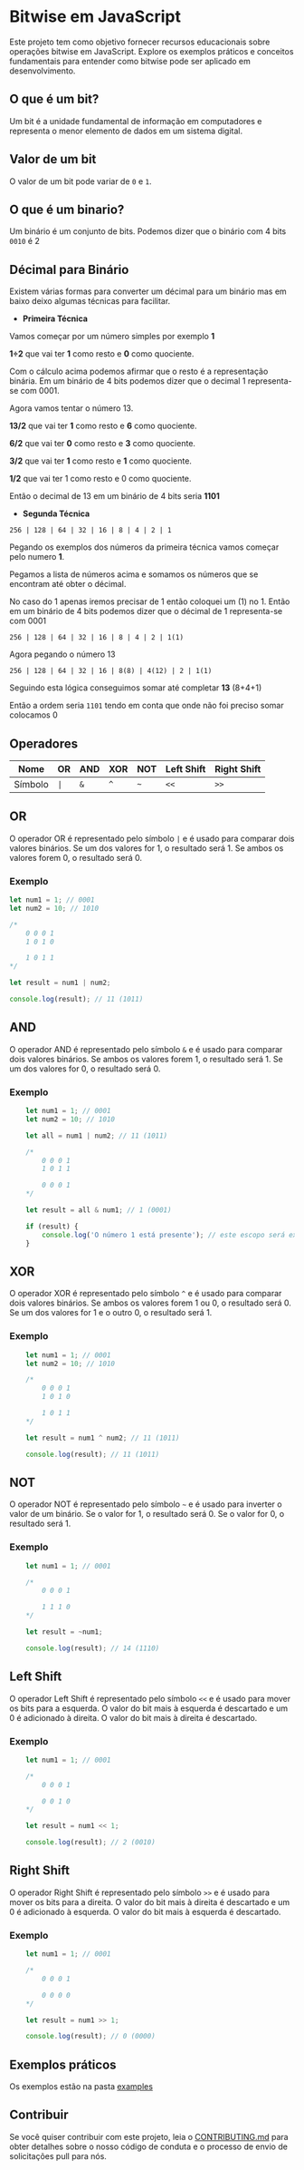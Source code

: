 # Bitwise em JavaScript

Este projeto tem como objetivo fornecer recursos educacionais sobre operações bitwise em JavaScript. Explore os exemplos práticos e conceitos fundamentais para entender como bitwise pode ser aplicado em desenvolvimento.

## O que é um bit?

Um bit é a unidade fundamental de informação em computadores e representa o menor elemento de dados em um sistema digital.

## Valor de um bit

O valor de um bit pode variar de `0` e `1`.

## O que é um binario?

Um binário é um conjunto de bits. Podemos dizer que o binário com 4 bits `0010` é 2 

## Décimal para Binário

Existem várias formas para converter um décimal para um binário mas em baixo deixo algumas técnicas para facilitar.

- **Primeira Técnica**

Vamos começar por um número simples por exemplo **1**

**1÷2** que vai ter **1** como resto e **0** como quociente.

Com o cálculo acima podemos afirmar que o resto é a representação binária. Em um binário de 4 bits podemos dizer que o decimal 1 representa-se com 0001.

Agora vamos tentar o número 13.

**13/2** que vai ter **1** como resto e **6** como quociente.

**6/2** que vai ter **0** como resto e **3** como quociente.

**3/2** que vai ter **1** como resto e **1** como quociente.

**1/2** que vai ter 1 como resto e 0 como quociente.

Então o decimal de 13 em um binário de 4 bits seria **1101**

- **Segunda Técnica**

`256 | 128 | 64 | 32 | 16 | 8 | 4 | 2 | 1`

Pegando os exemplos dos números da primeira técnica vamos começar pelo numero **1**.

Pegamos a lista de números acima e somamos os números que se encontram até obter o décimal.

No caso do 1 apenas iremos precisar de 1 então coloquei um (1) no 1. Então em um binário de 4 bits podemos dizer que o décimal de 1 representa-se com 0001

`256 | 128 | 64 | 32 | 16 | 8 | 4 | 2 | 1(1)`

Agora pegando o número 13

`256 | 128 | 64 | 32 | 16 | 8(8) | 4(12) | 2 | 1(1)`


Seguindo esta lógica conseguimos somar até completar **13** (8+4+1)

Então a ordem seria  `1101` tendo em conta que onde não foi preciso somar colocamos 0


## Operadores

| Nome   | OR | AND  | XOR | NOT | Left Shift | Right Shift |
| ------ | --------- | --------- | --------- | --------- | --------- | --------- |
| Símbolo | `\|`      | `&`       | `^`       | `~`       | `<<`     | `>>`      |

## OR

O operador OR é representado pelo símbolo `|` e é usado para comparar dois valores binários. Se um dos valores for 1, o resultado será 1. Se ambos os valores forem 0, o resultado será 0.

### Exemplo

```js
let num1 = 1; // 0001
let num2 = 10; // 1010

/*
    0 0 0 1
    1 0 1 0

    1 0 1 1
*/

let result = num1 | num2;

console.log(result); // 11 (1011)
```


## AND

O operador AND é representado pelo símbolo `&` e é usado para comparar dois valores binários. Se ambos os valores forem 1, o resultado será 1. Se um dos valores for 0, o resultado será 0.

### Exemplo

```js
    let num1 = 1; // 0001
    let num2 = 10; // 1010

    let all = num1 | num2; // 11 (1011)

    /*
        0 0 0 1
        1 0 1 1

        0 0 0 1
    */

    let result = all & num1; // 1 (0001)

    if (result) {
        console.log('O número 1 está presente'); // este escopo será executado
    }
```


## XOR

O operador XOR é representado pelo símbolo `^` e é usado para comparar dois valores binários. Se ambos os valores forem 1 ou 0, o resultado será 0. Se um dos valores for 1 e o outro 0, o resultado será 1.

### Exemplo

```js
    let num1 = 1; // 0001
    let num2 = 10; // 1010

    /*
        0 0 0 1
        1 0 1 0

        1 0 1 1
    */

    let result = num1 ^ num2; // 11 (1011)

    console.log(result); // 11 (1011)
```

## NOT

O operador NOT é representado pelo símbolo `~` e é usado para inverter o valor de um binário. Se o valor for 1, o resultado será 0. Se o valor for 0, o resultado será 1.

### Exemplo
    
```js
    let num1 = 1; // 0001

    /*
        0 0 0 1

        1 1 1 0
    */

    let result = ~num1;

    console.log(result); // 14 (1110)
```

## Left Shift

O operador Left Shift é representado pelo símbolo `<<` e é usado para mover os bits para a esquerda. O valor do bit mais à esquerda é descartado e um 0 é adicionado à direita. O valor do bit mais à direita é descartado.

### Exemplo
    
```js
    let num1 = 1; // 0001

    /*
        0 0 0 1

        0 0 1 0
    */

    let result = num1 << 1;

    console.log(result); // 2 (0010)
```

## Right Shift

O operador Right Shift é representado pelo símbolo `>>` e é usado para mover os bits para a direita. O valor do bit mais à direita é descartado e um 0 é adicionado à esquerda. O valor do bit mais à esquerda é descartado.

### Exemplo

```js
    let num1 = 1; // 0001

    /*
        0 0 0 1

        0 0 0 0
    */

    let result = num1 >> 1;

    console.log(result); // 0 (0000)
```

## Exemplos práticos

Os exemplos estão na pasta [examples](../examples)

## Contribuir

Se você quiser contribuir com este projeto, leia o [CONTRIBUTING.md](CONTRIBUTING.md) para obter detalhes sobre o nosso código de conduta e o processo de envio de solicitações pull para nós.

